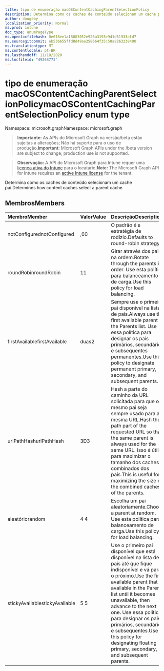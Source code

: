 ```yaml
---
title: tipo de enumeração macOSContentCachingParentSelectionPolicy
description: Determina como os caches de conteúdo selecionam um cache pai.
author: dougeby
localization_priority: Normal
ms.prod: intune
doc_type: enumPageType
ms.openlocfilehash: 0e618ee1a18083052e926a3193e941d61933afd7
ms.sourcegitcommit: eb536655ffd8d49ae258664f35c50a8263238400
ms.translationtype: MT
ms.contentlocale: pt-BR
ms.lasthandoff: 11/18/2020
ms.locfileid: "49268773"
---
```

# <a name="macoscontentcachingparentselectionpolicy-enum-type"></a><span data-ttu-id="d50ae-103">tipo de enumeração macOSContentCachingParentSelectionPolicy</span><span class="sxs-lookup"><span data-stu-id="d50ae-103">macOSContentCachingParentSelectionPolicy enum type</span></span>

<span data-ttu-id="d50ae-104">Namespace: microsoft.graph</span><span class="sxs-lookup"><span data-stu-id="d50ae-104">Namespace: microsoft.graph</span></span>

> <span data-ttu-id="d50ae-105">**Importante:** As APIs do Microsoft Graph na versão/beta estão sujeitas a alterações; Não há suporte para o uso de produção.</span><span class="sxs-lookup"><span data-stu-id="d50ae-105">**Important:** Microsoft Graph APIs under the /beta version are subject to change; production use is not supported.</span></span>

> <span data-ttu-id="d50ae-106">**Observação:** A API do Microsoft Graph para Intune requer uma [licença ativa do Intune](https://go.microsoft.com/fwlink/?linkid=839381) para o locatário.</span><span class="sxs-lookup"><span data-stu-id="d50ae-106">**Note:** The Microsoft Graph API for Intune requires an [active Intune license](https://go.microsoft.com/fwlink/?linkid=839381) for the tenant.</span></span>

<span data-ttu-id="d50ae-107">Determina como os caches de conteúdo selecionam um cache pai.</span><span class="sxs-lookup"><span data-stu-id="d50ae-107">Determines how content caches select a parent cache.</span></span>

## <a name="members"></a><span data-ttu-id="d50ae-108">Membros</span><span class="sxs-lookup"><span data-stu-id="d50ae-108">Members</span></span>
|<span data-ttu-id="d50ae-109">Membro</span><span class="sxs-lookup"><span data-stu-id="d50ae-109">Member</span></span>|<span data-ttu-id="d50ae-110">Valor</span><span class="sxs-lookup"><span data-stu-id="d50ae-110">Value</span></span>|<span data-ttu-id="d50ae-111">Descrição</span><span class="sxs-lookup"><span data-stu-id="d50ae-111">Description</span></span>|
|:---|:---|:---|
|<span data-ttu-id="d50ae-112">notConfigured</span><span class="sxs-lookup"><span data-stu-id="d50ae-112">notConfigured</span></span>|<span data-ttu-id="d50ae-113">,0</span><span class="sxs-lookup"><span data-stu-id="d50ae-113">0</span></span>|<span data-ttu-id="d50ae-114">O padrão é a estratégia de rodízio.</span><span class="sxs-lookup"><span data-stu-id="d50ae-114">Defaults to round-robin strategy.</span></span>|
|<span data-ttu-id="d50ae-115">roundRobin</span><span class="sxs-lookup"><span data-stu-id="d50ae-115">roundRobin</span></span>|<span data-ttu-id="d50ae-116">1</span><span class="sxs-lookup"><span data-stu-id="d50ae-116">1</span></span>|<span data-ttu-id="d50ae-117">Girar através dos pais na ordem.</span><span class="sxs-lookup"><span data-stu-id="d50ae-117">Rotate through the parents in order.</span></span> <span data-ttu-id="d50ae-118">Use esta política para balanceamento de carga.</span><span class="sxs-lookup"><span data-stu-id="d50ae-118">Use this policy for load balancing.</span></span>|
|<span data-ttu-id="d50ae-119">firstAvailable</span><span class="sxs-lookup"><span data-stu-id="d50ae-119">firstAvailable</span></span>|<span data-ttu-id="d50ae-120">duas</span><span class="sxs-lookup"><span data-stu-id="d50ae-120">2</span></span>|<span data-ttu-id="d50ae-121">Sempre use o primeiro pai disponível na lista de pais.</span><span class="sxs-lookup"><span data-stu-id="d50ae-121">Always use the first available parent in the Parents list.</span></span> <span data-ttu-id="d50ae-122">Use essa política para designar os pais primários, secundários e subsequentes permanentes.</span><span class="sxs-lookup"><span data-stu-id="d50ae-122">Use this policy to designate permanent primary, secondary, and subsequent parents.</span></span>|
|<span data-ttu-id="d50ae-123">urlPathHash</span><span class="sxs-lookup"><span data-stu-id="d50ae-123">urlPathHash</span></span>|<span data-ttu-id="d50ae-124">3D</span><span class="sxs-lookup"><span data-stu-id="d50ae-124">3</span></span>|<span data-ttu-id="d50ae-125">Hash a parte do caminho da URL solicitada para que o mesmo pai seja sempre usado para a mesma URL.</span><span class="sxs-lookup"><span data-stu-id="d50ae-125">Hash the path part of the requested URL so that the same parent is always used for the same URL.</span></span> <span data-ttu-id="d50ae-126">Isso é útil para maximizar o tamanho dos caches combinados dos pais.</span><span class="sxs-lookup"><span data-stu-id="d50ae-126">This is useful for maximizing the size of the combined caches of the parents.</span></span>|
|<span data-ttu-id="d50ae-127">aleatório</span><span class="sxs-lookup"><span data-stu-id="d50ae-127">random</span></span>|<span data-ttu-id="d50ae-128">4 </span><span class="sxs-lookup"><span data-stu-id="d50ae-128">4</span></span>|<span data-ttu-id="d50ae-129">Escolha um pai aleatoriamente.</span><span class="sxs-lookup"><span data-stu-id="d50ae-129">Choose a parent at random.</span></span> <span data-ttu-id="d50ae-130">Use esta política para balanceamento de carga.</span><span class="sxs-lookup"><span data-stu-id="d50ae-130">Use this policy for load balancing.</span></span>|
|<span data-ttu-id="d50ae-131">stickyAvailable</span><span class="sxs-lookup"><span data-stu-id="d50ae-131">stickyAvailable</span></span>|<span data-ttu-id="d50ae-132">5 </span><span class="sxs-lookup"><span data-stu-id="d50ae-132">5</span></span>|<span data-ttu-id="d50ae-133">Use o primeiro pai disponível que está disponível na lista de pais até que fique indisponível e vá para o próximo.</span><span class="sxs-lookup"><span data-stu-id="d50ae-133">Use the first available parent that is available in the Parents list until it becomes unavailable, then advance to the next one.</span></span> <span data-ttu-id="d50ae-134">Use essa política para designar os pais primários, secundários e subsequentes.</span><span class="sxs-lookup"><span data-stu-id="d50ae-134">Use this policy for designating floating primary, secondary, and subsequent parents.</span></span>|




